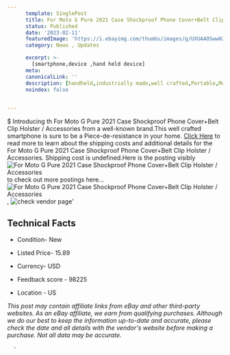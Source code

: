```yaml
---
      template: SinglePost
      title: For Moto G Pure 2021 Case Shockproof Phone Cover+Belt Clip Holster / Accessories
      status: Published
      date: '2023-02-11'
      featuredImage: 'https://i.ebayimg.com/thumbs/images/g/UXUAAOSwwHZh5i9m/s-l225.jpg'
      category: News , Updates

      excerpt: >-
        [smartphone,device ,hand held device]
      meta:
      canonicalLink: ''
      description: [handheld,industrially made,well crafted,Portable,Mobile,Compact,Convenient,Lightweight,Maneuverable,Man-portable,Miniature,Carriable,Hand-held,Light,Holdable,Transportable,Mobile device,Pocket-sized,On-the-go,Wireless,Cordless,Compact size,Convenient size, smartphone,device ,hand held device]
      noindex: false
      

---
```

$
      Introducing th For Moto G Pure 2021 Case Shockproof Phone Cover+Belt Clip Holster / Accessories from a well-known brand.This well crafted smartphone is sure to be a Piece-de-resistance in your home. [Click Here](https://www.ebay.com/itm/373883796841?hash=item570d35fd69%3Ag%3AUXUAAOSwwHZh5i9m&mkevt=1&mkcid=1&mkrid=711-53200-19255-0&campid=%253CePNCampaignId%253E&customid=%253CreferenceId%253E&toolid=10049) to read more to learn about the shipping costs and additional details for the For Moto G Pure 2021 Case Shockproof Phone Cover+Belt Clip Holster / Accessories. Shipping cost is undefined.Here is the posting visibly ![For Moto G Pure 2021 Case Shockproof Phone Cover+Belt Clip Holster / Accessories](https://i.ebayimg.com/thumbs/images/g/UXUAAOSwwHZh5i9m/s-l225.jpg) to check out more postings here... ![For Moto G Pure 2021 Case Shockproof Phone Cover+Belt Clip Holster / Accessories](https://i.ebayimg.com/images/g/UXUAAOSwwHZh5i9m/s-l1200.jpg), ![check vendor page](https://origin-galleryplus.ebayimg.com/ws/web/373883796841_2_0_1/225x225.jpg,https://origin-galleryplus.ebayimg.com/ws/web/373883796841_3_0_1/225x225.jpg,https://origin-galleryplus.ebayimg.com/ws/web/373883796841_4_0_1/225x225.jpg,https://origin-galleryplus.ebayimg.com/ws/web/373883796841_5_0_1/225x225.jpg,https://origin-galleryplus.ebayimg.com/ws/web/373883796841_6_0_1/225x225.jpg,https://origin-galleryplus.ebayimg.com/ws/web/373883796841_7_0_1/225x225.jpg,https://origin-galleryplus.ebayimg.com/ws/web/373883796841_8_0_1/225x225.jpg,https://origin-galleryplus.ebayimg.com/ws/web/373883796841_9_0_1/225x225.jpg,https://origin-galleryplus.ebayimg.com/ws/web/373883796841_10_0_1/225x225.jpg,https://origin-galleryplus.ebayimg.com/ws/web/373883796841_11_0_1/225x225.jpg,https://origin-galleryplus.ebayimg.com/ws/web/373883796841_12_0_1/225x225.jpg)'

      

 ## Technical Facts 



     
      

 - Condition- New 


      

 - Listed Price- 15.89 


      

 - Currency- USD 


      

 - Feedback score - 98225 


      

 - Location - US 


      
      

 *_This post may contain affiliate links from eBay and other third-party websites. As an eBay affiliate, we earn from qualifying purchases. Although we do our best to keep the information up-to-date and accurate, please check the date and all details with the vendor's website before making a purchase. Not all data may be accurate._*




      -
